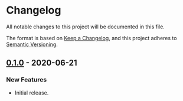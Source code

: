 # Changelog
All notable changes to this project will be documented in this file.

The format is based on [Keep a Changelog](https://keepachangelog.com/en/1.0.0/),
and this project adheres to [Semantic Versioning](https://semver.org/spec/v2.0.0.html).

## [0.1.0] - 2020-06-21

### New Features

* Initial release.

[Unreleased]: https://github.com/wearerequired/js/compare/@wearerequired/browserslist-config@0.1.0...HEAD
[0.1.0]: https://github.com/wearerequired/js/releases/tag/@wearerequired/browserslist-config@0.1.0
